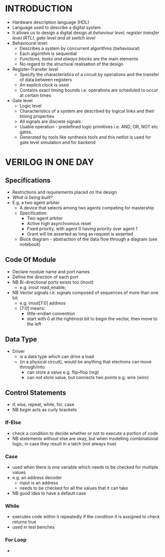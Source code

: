 INTRODUCTION
============

- Hardware description language (HDL)
- Language used to describe a digital system
- It allows us to design a digital design at _behaviour level, register transfer level (RTL), gate level and at switch level_
- Behavioural level:
  - Describes a system by concurrent algorithms (behavioural)
  - Each algorithm is sequential
  - _Functions, tasks and always blocks_ are the main elements
  - No regard to the structural realisation of the design
- Register-Transfer level
  - Specify the characteristics of a circuit by operations and the transfer of data between registers
  - An explicit clock is used
  - Contains exact timing bounds i.e. operations are scheduled to occur at certain times
- Gate level
  - Logic level
  - Characteristics of a system are described by logical links and their timing properties
  - All signals are discrete signals
  - Usable operation - predefined logic primitives i.e. AND, OR, NOT etc gates.
  - Generated by tools like synthesis tools and this netlist is used for gate level simulation and for backend

VERILOG IN ONE DAY
==================

Specifications
--------------
- Restrictions and requirements placed on the design
- _What is being built?_
- E.g. a two agent arbiter
  - A device that selects among two agents competing for mastership
  - Specification:
    - Two agent arbiter
    - Active high asynchronous reset
    - Fixed priority, with agent 0 having priority over agent 1
    - Grant will be asserted as long as request is asserted
  - Block diagram - abstraction of the data flow through a diagram (see notebook)

Code Of Module
--------------
- Declare module name and port names
- Define the direction of each port
- NB Bi-directional ports exists too (inout)
  - e.g. inout read_enable;
- NB Vector signals i.e. signals composed of sequences of more than one bit
  - e.g. inout[7:0] address
  - [7:0] means:
    - little-endian convention
    - start with 0 at the rightmost bit to begin the vector, then move to the left

Data Type
---------
- Driver
  - is a data type which can drive a load
  - (in a physical circuit), would be anything that electrons can move through/into
    - can store a value e.g. flip-flop (_reg_)
    - can not store value, but connects two points e.g. wire (_wire_)

Control Statements
------------------
- if, else, repeat, while, for, case
- NB _begin_ acts as curly brackets

### If-Else
- check a condition to decide whether or not to execute a portion of code
- NB statements without else are okay, but when modelling combinational logic, in case they result in a latch (not always true)

### Case
- used when there is one variable which needs to be checked for multiple values
- e.g. an address decoder
  - input is an address
  - needs to be checked for all the values that it can take
- NB good idea to have a default case

### While
- executes code within it repeatedly if the condition it is assigned to check returns true
- used in test benches

### For Loop
-
